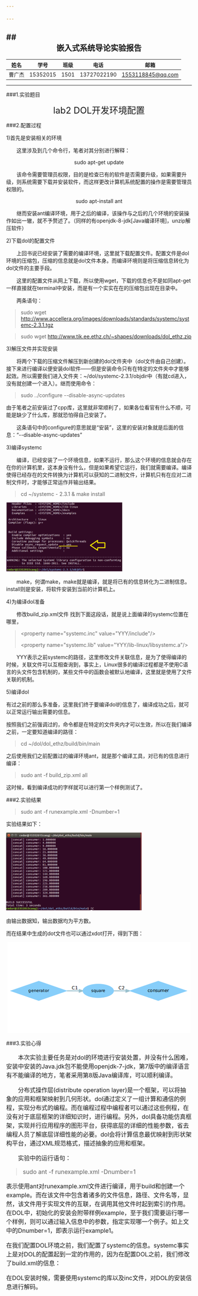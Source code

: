 ```yaml
---

---
```



##<center>嵌入式系统导论实验报告
-------

|  姓名  |    学号    |  班级  |     电话      |        邮箱         |
| :--: | :------: | :--: | :---------: | :---------------: |
| 曹广杰  | 15352015 | 1501 | 13727022190 | 1553118845@qq.com |

-----


###1.实验题目

<center><font size=5>lab2 DOL开发环境配置</font></center >

###2.配置过程

1)首先是安装相关的环境

&emsp;&emsp;这里涉及到几个命令行，笔者对其分别进行解释：

<center>sudo apt-get update</center >

&emsp;&emsp;该命令需要管理员权限，目的是检查已有的软件是否需要升级，如果需要升级，则系统需要下载并安装软件，而这样更改计算机系统配置的操作是需要管理员权限的。

<center>sudo apt-install ant</center >

&emsp;&emsp;继而安装ant编译环境，用于之后的编译，该操作与之后的几个环境的安装操作如出一辙，就不予赘述了。（同样的有openjdk-8-jdk[Java编译环境]，unzip解压软件）

2)下载dol的配置文件

&emsp;&emsp;上回书说已经安装了需要的编译环境，这里就下载配置文件。配置文件是dol环境的压缩包，压缩的信息就是dol文件本身。而编译环境则是将压缩信息转化为dol文件的主要手段。

&emsp;&emsp;这里的配置文件从网上下载，所以使用wget，下载的信息也不是如同apt-get一样直接就在terminal中安装，而是有一个实实在在的压缩包出现在目录中。

&emsp;&emsp;两条语句：

> sudo wget http://www.accellera.org/images/downloads/standards/systemc/systemc-2.3.1.tgz

> sudo wget http://www.tik.ee.ethz.ch/~shapes/downloads/dol_ethz.zip

3)解压文件并实现安装

&emsp;&emsp;将两个下载的压缩文件解压到新创建的dol文件夹中（dol文件由自己创建）。接下来进行编译以便安装dol软件——但是安装命令只有在特定的文件夹中才能够起效。所以需要我们进入文件夹：~/dol/systemc-2.3.1/objdir中（有就cd进入，没有就创建一个进入）。继而使用命令：

> sudo ../configure --disable-async-updates

由于笔者之前安装过了cpp库，这里就非常顺利了，如果各位看官有什么不顺，可能是缺少了什么库，那就恐怕得自己安装了。

&emsp;&emsp;这条语句中的configure的意思就是“安装”，这里的安装对象就是后面的信息：“--disable-async-updates”

3)编译systemc

&emsp;&emsp;编译，已经安装了一个环境信息，如果不运行，那么这个环境的信息就会存在在你的计算机里，这本身没有什么，但是如果希望它运行，我们就需要编译。编译使得已经存在的文件转换为计算机可以获知的二进制文件，计算机只有在应对二进制文件时，才能够正常运作并输出结果。

> cd ~/systemc - 2.3.1 & make install

<img src="https://raw.githubusercontent.com/AllLiving/ForSynchronizing/master/systemc%20.bmp" width=315 height=187 />

&emsp;&emsp;make，何谓make，make就是编译，就是将已有的信息转化为二进制信息。install则是安装，将软件安装到当前的计算机上。



4)为编译dol准备

&emsp;&emsp;修改build_zip.xml文件 找到下面这段话，就是说上面编译的systemc位置在哪里，

> \<property name="systemc.inc" value="YYY/include"/> 
>
> \<property name="systemc.lib" value="YYY/lib-linux/libsystemc.a"/>

&emsp;&emsp;YYY表示之前systemc的路径，这里修改文件关联信息，是为了使得编译的时候，关联文件可以互相查询到，事实上，Linux很多的编译过程都是不使用C语言的头文件包含机制的，某些文件中的函数会被默认地编译，这里就是使用了文件关联的机制。

5)编译dol

有过之前的那么多准备，这里我们终于要编译dol的信息了，编译成功之后，就可以正常运行输出需要的信息。

按照我们之前强调过的，命令都是在特定的文件夹内才可以生效，所以在我们编译之前，一定要知道编译的路径：

> cd ~/dol/dol_ethz/build/bin/main

之后使用我们之前配置过的编译环境ant，就是那个编译工具，对已有的信息进行编译：

> sudo ant -f build_zip.xml all

这时候，看到编译成功的字样就可以进行第一个样例测试了。

###2.实验结果

> sudo ant -f runexample.xml -Dnumber=1

实验结果如下：

<img src="https://github.com/AllLiving/ForSynchronizing/blob/master/final.png?raw=true" width=368 height=211 />

由输出数据知，输出数据均为平方数。

而在结果中生成的dot文件也可以通过xdot打开，得到下图：

<center><img src="https://raw.githubusercontent.com/AllLiving/ForSynchronizing/master/220)LG6RVPM6I_TX2GW5(5U.png" ></center>

###3.实验心得

<font size = 3>

&emsp;&emsp;本次实验主要任务是对dol的环境进行安装处置，并没有什么困难，安装中安装的Java.jdk包不能使用openjdk-7-jdk，第7版中的编译语言有不能编译的地方，笔者采用第8版Java编译库，可以顺利编译。

&emsp;&emsp;分布式操作层(distribute operation layer)是一个框架，可以将抽象的应用和框架映射到几何形状。dol通过定义了一组计算和通信的例程，实现分布式的编程。而在编程过程中编程者可以通过这些例程，在没有对于底层框架的详细知识时，进行编程。另外，dol具备功能仿真框架，实现并行应用程序的图形平台，获得底层的详细的性能参数，省去编程人员了解底层详细性能的必要。dol会将计算信息最优映射到形状架构平台，通过XML规范格式，描述抽象的应用和框架。

&emsp;&emsp;实验中的运行语句：

> sudo ant -f runexample.xml -Dnumber=1

表示使用ant对runexample.xml文件进行编译，用于build和创建一个example。而在该文件中包含着诸多的文件信息，路径、文件名等，显然，该文件用于实现文件的互联，在调用其他文件时起到索引的作用。在DOL中，初始化的安装会附带样例example，至于我们需要运行哪一个样例，则可以通过输入信息中的参数，指定实现哪一个例子。如上文中的Dnumber=1，即表示运行example1。

在我们配置DOL环境之前，我们配置了systemc的信息。systemc事实上是对DOL的配置起到一定的作用的，因为在配置DOL之前，我们修改了build.xml的信息：

> <property name="systemc.inc" value="YYY/include"/> 
>
> <property name="systemc.lib" value="YYY/lib-linux/libsystemc.a"/>

在DOL安装时候，需要使用systemc的库以及inc文件，对DOL的安装信息进行解码。

</font>